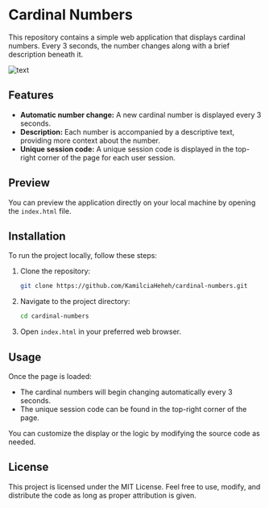 # Cardinal Numbers

This repository contains a simple web application that displays cardinal numbers. Every 3 seconds, the number changes along with a brief description beneath it.

![text](https://github.com/user-attachments/assets/4b1e881e-a892-4559-91b4-62777e5b9110)

## Features

- **Automatic number change:** A new cardinal number is displayed every 3 seconds.
- **Description:** Each number is accompanied by a descriptive text, providing more context about the number.
- **Unique session code:** A unique session code is displayed in the top-right corner of the page for each user session.

## Preview

You can preview the application directly on your local machine by opening the `index.html` file.

## Installation

To run the project locally, follow these steps:

1. Clone the repository:
    ```bash
    git clone https://github.com/KamilciaHeheh/cardinal-numbers.git
    ```
2. Navigate to the project directory:
    ```bash
    cd cardinal-numbers
    ```
3. Open `index.html` in your preferred web browser.

## Usage

Once the page is loaded:
- The cardinal numbers will begin changing automatically every 3 seconds.
- The unique session code can be found in the top-right corner of the page.
  
You can customize the display or the logic by modifying the source code as needed.

## License

This project is licensed under the MIT License. Feel free to use, modify, and distribute the code as long as proper attribution is given.

